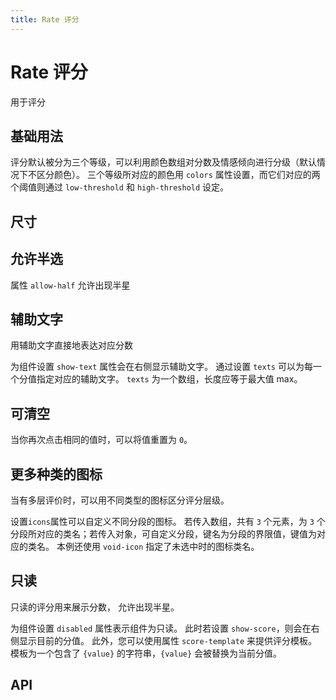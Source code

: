 ```yaml
---
title: Rate 评分
---
```


# Rate 评分

用于评分

## 基础用法

评分默认被分为三个等级，可以利用颜色数组对分数及情感倾向进行分级（默认情况下不区分颜色）。 三个等级所对应的颜色用 `colors` 属性设置，而它们对应的两个阈值则通过 `low-threshold` 和 `high-threshold` 设定。

<preview path="./basic" />

## 尺寸

<preview path="./sizes" />

## 允许半选

属性 `allow-half` 允许出现半星

<preview path="./allow-half" />

## 辅助文字

用辅助文字直接地表达对应分数

为组件设置 `show-text` 属性会在右侧显示辅助文字。 通过设置 `texts` 可以为每一个分值指定对应的辅助文字。 `texts` 为一个数组，长度应等于最大值 max。

<preview path="./text-usage" />

## 可清空

当你再次点击相同的值时，可以将值重置为 `0`。

<preview path="./clearable" />

## 更多种类的图标

当有多层评价时，可以用不同类型的图标区分评分层级。

设置`icons`属性可以自定义不同分段的图标。 若传入数组，共有 `3` 个元素，为 `3` 个分段所对应的类名；若传入对象，可自定义分段，键名为分段的界限值，键值为对应的类名。 本例还使用 `void-icon` 指定了未选中时的图标类名。

<preview path="./more-icons" />

## 只读

只读的评分用来展示分数， 允许出现半星。

为组件设置 `disabled` 属性表示组件为只读。 此时若设置 `show-score`，则会在右侧显示目前的分值。 此外，您可以使用属性 `score-template` 来提供评分模板。 模板为一个包含了 `{value}` 的字符串，`{value}` 会被替换为当前分值。

<preview path="./readonly" />

## API

<API src="./rate.json" lang="zh"></API>
